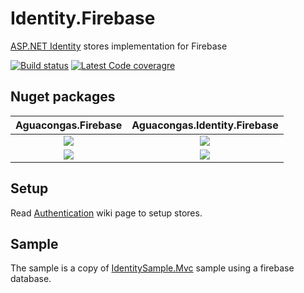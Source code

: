 # Identity.Firebase
[ASP.NET Identity](https://github.com/aspnet/identity) stores implementation for Firebase

[![Build status](https://ci.appveyor.com/api/projects/status/h3n8dna94b156o58/branch/develop?svg=true)](https://ci.appveyor.com/project/aguacongas/identity-firebase)
[![Latest Code coveragre](https://aguacongas.github.io/Identity.Firebase/latest/badge_linecoverage.svg)](https://aguacongas.github.io/Identity.Firebase/latest)

Nuget packages
--------------
|Aguacongas.Firebase|Aguacongas.Identity.Firebase|
|:------:|:------:|
[![][Aguacongas.Firebase-badge]][Aguacongas.Firebase-nuget]|[![][Aguacongas.Identity.Firebase-badge]][Aguacongas.Identity.Firebase-nuget]|
[![][Aguacongas.Firebase-downloadbadge]][Aguacongas.Firebase-nuget]|[![][Aguacongas.Identity.Firebase-downloadbadge]][Aguacongas.Identity.Firebase-nuget]|


[Aguacongas.Firebase-badge]: https://img.shields.io/nuget/v/Aguacongas.Firebase.svg
[Aguacongas.Firebase-downloadbadge]: https://img.shields.io/nuget/dt/Aguacongas.Firebase.svg
[Aguacongas.Firebase-nuget]: https://www.nuget.org/packages/Aguacongas.Firebase/

[Aguacongas.Identity.Firebase-badge]: https://img.shields.io/nuget/v/Aguacongas.Identity.Firebase.svg
[Aguacongas.Identity.Firebase-downloadbadge]: https://img.shields.io/nuget/dt/Aguacongas.Identity.Firebase.svg
[Aguacongas.Identity.Firebase-nuget]: https://www.nuget.org/packages/Aguacongas.Identity.Firebase/



## Setup

Read [Authentication](https://github.com/aguacongas/Identity.Firebase/wiki/Authentication) wiki page to setup stores.

## Sample

The sample is a copy of [IdentitySample.Mvc](https://github.com/aspnet/Identity/tree/dev/samples/IdentitySample.Mvc) sample using a firebase database.  

